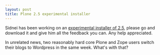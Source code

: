 ```yaml
---
layout: post
title: Plone 2.5 experimental installer
---
```

Sidnei has been working on an <a href="http://awkly.org/">experimental installer of 2.5</a>, please go and download it and give him all the feedback you can. Any help appreciated.

In unrelated news, two reasonably hard core Plone and Zope users switch their blogs to Wordpress in the same week. What's with that?
